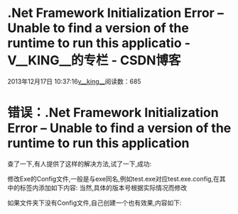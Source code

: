 # .Net Framework Initialization Error – Unable to find a version of the runtime to run this applicatio - V__KING__的专栏 - CSDN博客





2013年12月17日 10:37:16[v__king__](https://me.csdn.net/V__KING__)阅读数：685








# 错误：.Net Framework Initialization Error – Unable to find a version of the runtime to run this application

查了一下,有人提供了这样的解决方法,试了一下,成功:

修改Exe的Config文件,一般是与exe同名,例如test.exe对应test.exe.config,在其中的<configuration>标签内添加如下内容:
<startup>
  <supportedRuntime version="v4.0.30319" />
</startup>
当然,具体的版本号根据实际情况而修改




如果文件夹下没有Config文件,自己创建一个也有效果,内容如下:
<configuration>
  <startup>
    <supportedRuntime version="v4.0.30319" />
  </startup>
</configuration>




